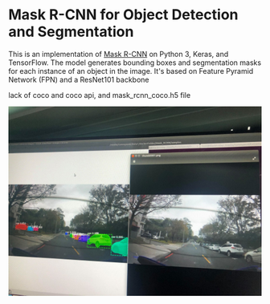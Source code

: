 # Mask R-CNN for Object Detection and Segmentation

This is an implementation of [Mask R-CNN](https://arxiv.org/abs/1703.06870) on Python 3, Keras, and TensorFlow. The model generates bounding boxes and segmentation masks for each instance of an object in the image. It's based on Feature Pyramid Network (FPN) and a ResNet101 backbone



lack of coco and coco api, and mask_rcnn_coco.h5 file



![136703388_410999500146258_3844922551474971065_n](images/tmp/136703388_410999500146258_3844922551474971065_n.jpg)


